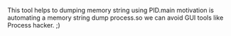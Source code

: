 This tool helps to dumping memory string using PID.main motivation is  automating a memory string dump process.so we can avoid GUI tools like Process hacker. ;) 


